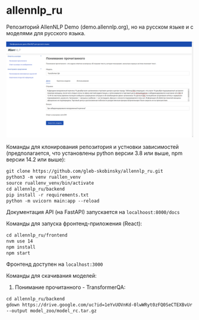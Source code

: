 # allennlp_ru
Репозиторий AllenNLP Demo (demo.allennlp.org), но на русском языке и с моделями для русского языка.

![alt text](https://github.com/gleb-skobinsky/allennlp_ru/blob/master/qa_model_example.png?raw=true)


Команды для клонирования репозитория и устновки зависимостей (предполагается, что установлены python версии 3.8 или выше, npm версии 14.2 или выше):

```
git clone https://github.com/gleb-skobinsky/allennlp_ru.git
python3 -m venv ruallen_venv
source ruallenv_venv/bin/activate
cd allennlp_ru/backend
pip install -r requirements.txt
python -m uvicorn main:app --reload
```

Документация API (на FastAPI) запускается на <code>localhoost:8000/docs</code>

Команды для запуска фронтенд-приложения (React):

```
cd allennlp_ru/frontend
nvm use 14
npm install 
npm start
```

Фронтенд доступен на <code>localhost:3000</code>

Команды для скачивания моделей:

1) Понимание прочитанного - TransformerQA:

```
cd allennlp_ru/backend
gdown https://drive.google.com/uc?id=1eYvUOVnKd-0lwWRyt0zFQ0SeCTEXBvUr --output model_zoo/model_rc.tar.gz
```
